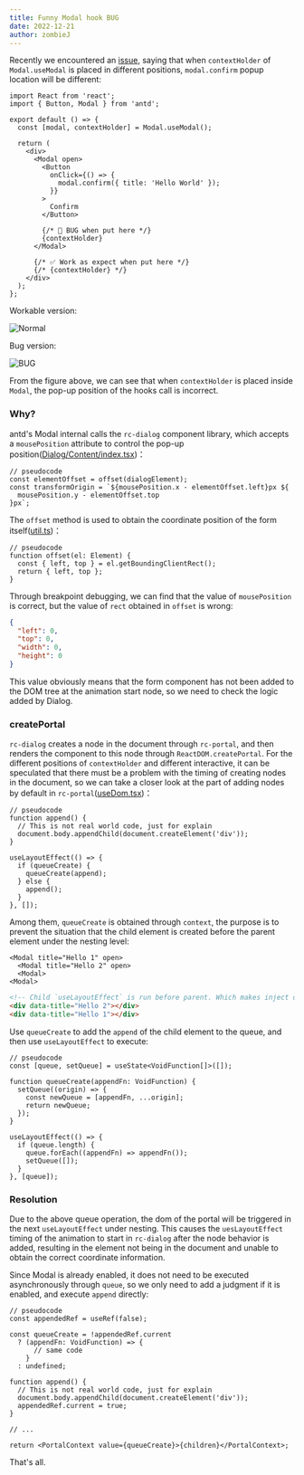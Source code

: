 ```yaml
---
title: Funny Modal hook BUG
date: 2022-12-21
author: zombieJ
---
```


Recently we encountered an [issue](https://github.com/ant-design/ant-design/issues/39427), saying that when `contextHolder` of `Modal.useModal` is placed in different positions, `modal.confirm` popup location will be different:

```tsx
import React from 'react';
import { Button, Modal } from 'antd';

export default () => {
  const [modal, contextHolder] = Modal.useModal();

  return (
    <div>
      <Modal open>
        <Button
          onClick={() => {
            modal.confirm({ title: 'Hello World' });
          }}
        >
          Confirm
        </Button>

        {/* 🚨 BUG when put here */}
        {contextHolder}
      </Modal>

      {/* ✅ Work as expect when put here */}
      {/* {contextHolder} */}
    </div>
  );
};
```

Workable version:

![Normal](https://mdn.alipayobjects.com/huamei_7uahnr/afts/img/A*VJJUTL88uM4AAAAAAAAAAAAADrJ8AQ/original)

Bug version:

![BUG](https://mdn.alipayobjects.com/huamei_7uahnr/afts/img/A*a_ulS7EaylkAAAAAAAAAAAAADrJ8AQ/original)

From the figure above, we can see that when `contextHolder` is placed inside `Modal`, the pop-up position of the hooks call is incorrect.

### Why?

antd's Modal internal calls the `rc-dialog` component library, which accepts a `mousePosition` attribute to control the pop-up position([Dialog/Content/index.tsx](https://github.com/react-component/dialog/blob/79649e187ee512be6b3eb3b76e4a6b618b67ebc7/src/Dialog/Content/index.tsx#L43))：

```tsx
// pseudocode
const elementOffset = offset(dialogElement);
const transformOrigin = `${mousePosition.x - elementOffset.left}px ${
  mousePosition.y - elementOffset.top
}px`;
```

The `offset` method is used to obtain the coordinate position of the form itself([util.ts](https://github.com/react-component/dialog/blob/79649e187ee512be6b3eb3b76e4a6b618b67ebc7/src/util.ts#L28))：

```tsx
// pseudocode
function offset(el: Element) {
  const { left, top } = el.getBoundingClientRect();
  return { left, top };
}
```

Through breakpoint debugging, we can find that the value of `mousePosition` is correct, but the value of `rect` obtained in `offset` is wrong:

```json
{
  "left": 0,
  "top": 0,
  "width": 0,
  "height": 0
}
```

This value obviously means that the form component has not been added to the DOM tree at the animation start node, so we need to check the logic added by Dialog.

### createPortal

`rc-dialog` creates a node in the document through `rc-portal`, and then renders the component to this node through `ReactDOM.createPortal`. For the different positions of `contextHolder` and different interactive, it can be speculated that there must be a problem with the timing of creating nodes in the document, so we can take a closer look at the part of adding nodes by default in `rc-portal`([useDom.tsx](https://github.com/react-component/portal/blob/85e6e15ee97c70ec260c5409d9d273d6967e3560/src/useDom.tsx#L55))：

```tsx
// pseudocode
function append() {
  // This is not real world code, just for explain
  document.body.appendChild(document.createElement('div'));
}

useLayoutEffect(() => {
  if (queueCreate) {
    queueCreate(append);
  } else {
    append();
  }
}, []);
```

Among them, `queueCreate` is obtained through `context`, the purpose is to prevent the situation that the child element is created before the parent element under the nesting level:

```tsx
<Modal title="Hello 1" open>
  <Modal title="Hello 2" open>
  <Modal>
<Modal>
```

```html
<!-- Child `useLayoutEffect` is run before parent. Which makes inject dom before parent -->
<div data-title="Hello 2"></div>
<div data-title="Hello 1"></div>
```

Use `queueCreate` to add the `append` of the child element to the queue, and then use `useLayoutEffect` to execute:

```tsx
// pseudocode
const [queue, setQueue] = useState<VoidFunction[]>([]);

function queueCreate(appendFn: VoidFunction) {
  setQueue((origin) => {
    const newQueue = [appendFn, ...origin];
    return newQueue;
  });
}

useLayoutEffect(() => {
  if (queue.length) {
    queue.forEach((appendFn) => appendFn());
    setQueue([]);
  }
}, [queue]);
```

### Resolution

Due to the above queue operation, the dom of the portal will be triggered in the next `useLayoutEffect` under nesting. This causes the `uesLayoutEffect` timing of the animation to start in `rc-dialog` after the node behavior is added, resulting in the element not being in the document and unable to obtain the correct coordinate information.

Since Modal is already enabled, it does not need to be executed asynchronously through `queue`, so we only need to add a judgment if it is enabled, and execute `append` directly:

```tsx
// pseudocode
const appendedRef = useRef(false);

const queueCreate = !appendedRef.current
  ? (appendFn: VoidFunction) => {
      // same code
    }
  : undefined;

function append() {
  // This is not real world code, just for explain
  document.body.appendChild(document.createElement('div'));
  appendedRef.current = true;
}

// ...

return <PortalContext value={queueCreate}>{children}</PortalContext>;
```

That's all.
